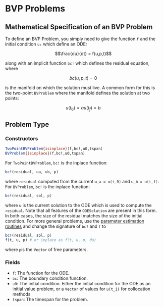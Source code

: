 # BVP Problems

## Mathematical Specification of an BVP Problem

To define an BVP Problem, you simply need to give the function ``f`` and the initial
condition ``u₀`` which define an ODE:

```math
\frac{du}{dt} = f(u,p,t)
```

along with an implicit function `bc!` which defines the residual equation, where

```math
bc(u,p,t) = 0
```

is the manifold on which the solution must live. A common form for this is the
two-point `BVProblem` where the manifold defines the solution at two points:

```math
u(t_0) = a
u(t_f) = b
```

## Problem Type

### Constructors

```julia
TwoPointBVProblem{isinplace}(f,bc!,u0,tspan)
BVProblem{isinplace}(f,bc!,u0,tspan)
```

For `TwoPointBVProblem`, `bc!` is the inplace function:

```julia
bc!(residual, ua, ub, p)
```

where `residual` computed from the current ``u_a = u(t_0)`` and ``u_b = u(t_f)``.
For `BVProblem`, `bc!` is the inplace function:

```julia
bc!(residual, sol, p)
```

where `u` is the current solution to the ODE which is used to compute the `residual`.
Note that all features of the `ODESolution` are present in this form.
In both cases, the size of the residual matches the size of the initial condition.
For more general problems, use the
[parameter estimation routines](../../analysis/parameter_estimation.html) and change the signature of `bc!` and `f` to

```julia
bc!(residual, sol, p)
f(t, u, p) # or inplace as f(t, u, p, du)
```

where `p`is the `Vector` of free parameters.

### Fields

* `f`: The function for the ODE.
* `bc`: The boundary condition function.
* `u0`: The initial condition. Either the initial condition for the ODE as an
  initial value problem, or a `Vector` of values for ``u(t_i)`` for collocation
  methods
* `tspan`: The timespan for the problem.
